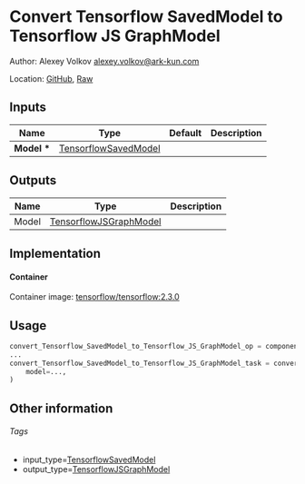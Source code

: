 <!-- BEGIN_GENERATED_CONTENT -->
# Convert Tensorflow SavedModel to Tensorflow JS GraphModel

Author: Alexey Volkov <alexey.volkov@ark-kun.com>

Location: [GitHub](https://github.com/Ark-kun/pipeline_components/blob/master/components/_converters/TensorflowJSGraphModel/from_TensorflowSavedModel/component.yaml), [Raw](https://raw.githubusercontent.com/Ark-kun/pipeline_components/master/components/_converters/TensorflowJSGraphModel/from_TensorflowSavedModel/component.yaml)

## Inputs

|Name|Type|Default|Description|
|-|-|-|-|
|**Model** **\***|[TensorflowSavedModel]|||

## Outputs

|Name|Type|Description|
|-|-|-|
|Model|[TensorflowJSGraphModel]||

## Implementation

#### Container

Container image: [tensorflow/tensorflow:2.3.0](https://hub.docker.com/r/tensorflow/tensorflow)

## Usage

```python
convert_Tensorflow_SavedModel_to_Tensorflow_JS_GraphModel_op = components.load_component_from_url("https://raw.githubusercontent.com/Ark-kun/pipeline_components/master/components/_converters/TensorflowJSGraphModel/from_TensorflowSavedModel/component.yaml")
...
convert_Tensorflow_SavedModel_to_Tensorflow_JS_GraphModel_task = convert_Tensorflow_SavedModel_to_Tensorflow_JS_GraphModel_op(
    model=...,
)
```

## Other information

###### Tags

* input_type=[TensorflowSavedModel]
* output_type=[TensorflowJSGraphModel]

[TensorflowJSGraphModel]: https://github.com/Ark-kun/pipeline_components/tree/master/types/TensorflowJSGraphModel
[TensorflowSavedModel]: https://github.com/Ark-kun/pipeline_components/tree/master/types/TensorflowSavedModel
<!-- END_GENERATED_CONTENT -->
